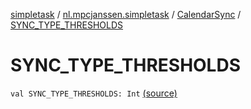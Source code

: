 [simpletask](../../index.md) / [nl.mpcjanssen.simpletask](../index.md) / [CalendarSync](index.md) / [SYNC_TYPE_THRESHOLDS](.)

# SYNC_TYPE_THRESHOLDS

`val SYNC_TYPE_THRESHOLDS: Int` [(source)](https://github.com/mpcjanssen/simpletask-android/blob/master/src/main/java/nl/mpcjanssen/simpletask/CalendarSync.kt#L73)